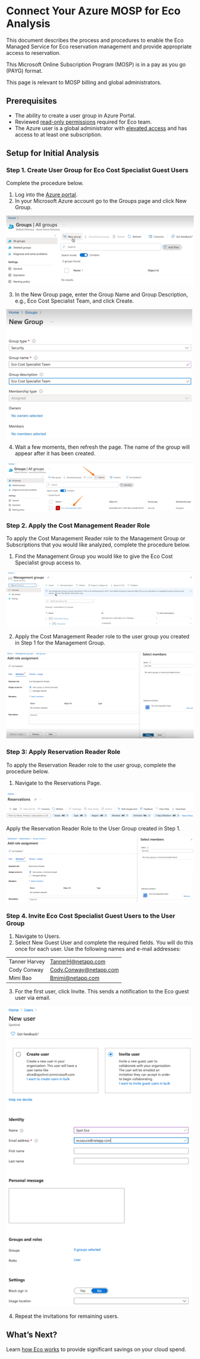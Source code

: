 # Connect Your Azure MOSP for Eco Analysis

This document describes the process and procedures to enable the Eco Managed Service for Eco reservation management and provide appropriate access to reservation.

This Microsoft Online Subscription Program (MOSP) is in a pay as you go (PAYG) format.

This page is relevant to MOSP billing and global administrators.

## Prerequisites

- The ability to create a user group in Azure Portal.
- Reviewed [read-only permissions](https://docs.spot.io/eco/azure-tutorials/access-roles-read-only) required for Eco team.
- The Azure user is a global administrator with [elevated access](https://docs.microsoft.com/en-us/azure/role-based-access-control/elevate-access-global-admin#elevate-access-for-a-global-administrator) and has access to at least one subscription.

## Setup for Initial Analysis

### Step 1. Create User Group for Eco Cost Specialist Guest Users

Complete the procedure below.
1. Log into the [Azure portal](https://portal.azure.com/).
2. In your Microsoft Azure account go to the Groups page and click New Group.

<img src="/connect-your-cloud-provider/_media/connect-azure-ea-n001.png" />

3. In the New Group page, enter the Group Name and Group Description, e.g., Eco Cost Specialist Team, and click Create.

<img src="/connect-your-cloud-provider/_media/connect-azure-ea-n002.png" width="500"/>

4. Wait a few moments, then refresh the page. The name of the group will appear after it has been created.

<img src="/connect-your-cloud-provider/_media/connect-azure-ea-n003.png" />

### Step 2. Apply the Cost Management Reader Role

To apply the Cost Management Reader role to the Management Group or Subscriptions that you would like analyzed, complete the procedure below.

1. Find the Management Group you would like to give the Eco Cost Specialist group access to.

<img src="/connect-your-cloud-provider/_media/connect-azure-ea-n004.png" />

2. Apply the Cost Management Reader role to the user group you created in Step 1 for the Management Group.

<img src="/connect-your-cloud-provider/_media/connect-azure-ea-n005.png" />

### Step 3: Apply Reservation Reader Role

To apply the Reservation Reader role to the user group, complete the procedure below.
1. Navigate to the Reservations Page.

<img src="/connect-your-cloud-provider/_media/connect-azure-ea-n006.png" />

Apply the Reservation Reader Role to the User Group created in Step 1.

<img src="/connect-your-cloud-provider/_media/connect-azure-ea-n007.png" />

### Step 4. Invite Eco Cost Specialist Guest Users to the User Group

1. Navigate to Users.
2. Select New Guest User and complete the required fields. You will do this once for each user. Use the following names and e-mail addresses:

|  |  |
|---|---|
|  Tanner Harvey   |  TannerH@netapp.com   |
|  Cody Conway   |  Cody.Conway@netapp.com   |
|  Mimi Bao   |  Bmimi@netapp.com   |

3. For the first user, click Invite. This sends a notification to the Eco guest user via email.

<img src="/connect-your-cloud-provider/_media/connect-azure-ea-n008.png" width="500" />

4. Repeat the invitations for remaining users.

## What’s Next?

 Learn [how Eco works](eco/azure-tutorials/) to provide significant savings on your cloud spend.
